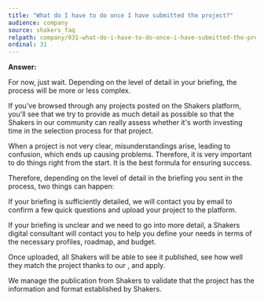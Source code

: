 ```yaml
---
title: "What do I have to do once I have submitted the project?"
audience: company
source: shakers_faq
relpath: company/031-what-do-i-have-to-do-once-i-have-submitted-the-project.md
ordinal: 31
---
```


**Answer:**

For now, just wait. Depending on the level of detail in your briefing, the process will be more or less complex.

If you've browsed through any projects posted on the Shakers platform, you'll see that we try to provide as much detail as possible so that the Shakers in our community can really assess whether it's worth investing time in the selection process for that project. 

When a project is not very clear, misunderstandings arise, leading to confusion, which ends up causing problems. Therefore, it is very important to do things right from the start. It is the best formula for ensuring success.

Therefore, depending on the level of detail in the briefing you sent in the  process, two things can happen:

If your briefing is sufficiently detailed, we will contact you by email to confirm a few quick questions and upload your project to the platform. 

If your briefing is unclear and we need to go into more detail, a Shakers digital consultant will contact you to help you define your needs in terms of the necessary profiles, roadmap, and budget.

Once uploaded, all Shakers will be able to see it published, see how well they match the project thanks to our , and apply.

We manage the publication from Shakers to validate that the project has the information and format established by Shakers.
